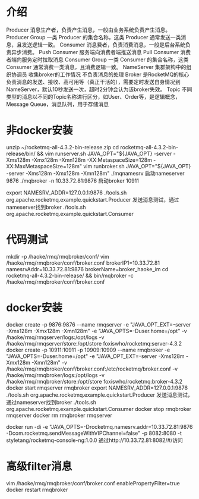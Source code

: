# 介绍
Producer    消息生产者，负责产生消息，一般由业务系统负责产生消息。
  Producer Group    一类 Producer 的集合名称，这类 Producer 通常发送一类消息，且发送逻辑一致。
Consumer    消息费者，负责消费消息，一般是后台系统负责异步消费。
  Push Consumer    服务端向消费者端推送消息
  Pull Consumer    消费者端向服务定时拉取消息
  Consumer Group    一类 Consumer 的集合名称，这类 Consumer 通常消费一类消息，且消费逻辑一致。
NameServer    集群架构中的组织协调员    收集broker的工作情况    不负责消息的处理
Broker    是RocketMQ的核心负责消息的发送、接收、高可用等（真正干活的），需要定时发送自身情况到NameServer，默认10秒发送一次，超时2分钟会认为该broker失效。
Topic    不同类型的消息以不同的Topic名称进行区分，如User、Order等，是逻辑概念，Message Queue，消息队列，用于存储消息

# 非docker安装
unzip ~/rocketmq-all-4.3.2-bin-release.zip
cd rocketmq-all-4.3.2-bin-release/bin/ && vim runserver.sh
JAVA_OPT="${JAVA_OPT} -server -Xms128m -Xmx128m -Xmn128m -XX:MetaspaceSize=128m -XX:MaxMetaspaceSize=128m"
vim runbroker.sh
JAVA_OPT="${JAVA_OPT} -server -Xms128m -Xmx128m -Xmn128m"
./mqnamesrv 启动nameserver 9876
./mqbroker -n 10.33.72.81:9876   启动broker 10911

export NAMESRV_ADDR=127.0.0.1:9876
./tools.sh org.apache.rocketmq.example.quickstart.Producer        发送消息测试，通过nameserver找到broker
./tools.sh org.apache.rocketmq.example.quickstart.Consumer

# 代码测试
mkdir -p /haoke/rmq/rmqbroker/conf/
vim /haoke/rmq/rmqbroker/conf/broker.conf
brokerIP1=10.33.72.81
namesrvAddr=10.33.72.81:9876
brokerName=broker_haoke_im
cd rocketmq-all-4.3.2-bin-release/ && bin/mqbroker -c /haoke/rmq/rmqbroker/conf/broker.conf

# docker安装
docker create -p 9876:9876 --name rmqserver  -e "JAVA_OPT_EXT=-server -Xms128m -Xmx128m -Xmn128m"  -e "JAVA_OPTS=-Duser.home=/opt"  -v /haoke/rmq/rmqserver/logs:/opt/logs  -v /haoke/rmq/rmqserver/store:/opt/store  foxiswho/rocketmq:server-4.3.2
docker create -p 10911:10911 -p 10909:10909 --name rmqbroker  -e "JAVA_OPTS=-Duser.home=/opt"  -e "JAVA_OPT_EXT=-server -Xms128m -Xmx128m -Xmn128m"  -v /haoke/rmq/rmqbroker/conf/broker.conf:/etc/rocketmq/broker.conf  -v /haoke/rmq/rmqbroker/logs:/opt/logs  -v /haoke/rmq/rmqbroker/store:/opt/store  foxiswho/rocketmq:broker-4.3.2
docker start rmqserver rmqbroker
export NAMESRV_ADDR=127.0.0.1:9876
./tools.sh org.apache.rocketmq.example.quickstart.Producer        发送消息测试，通过nameserver找到broker
./tools.sh org.apache.rocketmq.example.quickstart.Consumer
docker stop rmqbroker rmqserver 
docker rm rmqbroker rmqserver

docker run -di -e "JAVA_OPTS=-Drocketmq.namesrv.addr=10.33.72.81:9876 -Dcom.rocketmq.sendMessageWithVIPChannel=false" -p 8082:8080 -t styletang/rocketmq-console-ng:1.0.0
通过http://10.33.72.81:8082/#/访问

# 高级filter消息
vim /haoke/rmq/rmqbroker/conf/broker.conf
enablePropertyFilter=true
docker restart rmqbroker